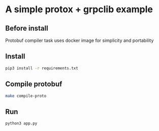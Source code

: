 # A simple protox + grpclib example

## Before install
Protobuf compiler task uses docker image for simplicity and portability

## Install
```bash
pip3 install -r requirements.txt
```

## Compile protobuf
```bash
make compile-proto
``` 

## Run
```bash
python3 app.py
```